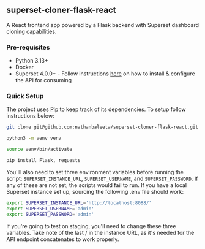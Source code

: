 ## superset-cloner-flask-react
A React frontend app powered by a Flask backend with Superset dashboard cloning capabilities.

### Pre-requisites
- Python 3.13+
- Docker
- Superset 4.0.0+ - Follow instructions [here](https://github.com/nathanbaleeta/magasin-superset-dashboard-cloner/blob/main/SUPERSET_SETUP.md) on how to install & configure the API for consuming

### Quick Setup
The project uses [Pip]([https://python-poetry.org/](https://pypi.org/project/pip/)) to keep track of its dependencies. To setup follow instructions below:

```bash
git clone git@github.com:nathanbaleeta/superset-cloner-flask-react.git

python3 -m venv venv

source venv/bin/activate

pip install Flask, requests
```

You'lll also need to set three environment variables before running the script: ```SUPERSET_INSTANCE_URL```, ```SUPERSET_USERNAME```, and ```SUPERSET_PASSWORD```. If any of these are not set, the scripts would fail to run. If you have a local Superset instance set up, sourcing the following .env file should work:

```bash
export SUPERSET_INSTANCE_URL='http://localhost:8088/'
export SUPERSET_USERNAME='admin'
export SUPERSET_PASSWORD='admin'
```

If you're going to test on staging, you'll need to change these three variables. Take note of the last / in the instance URL, as it's needed for the API endpoint concatenates to work properly.
